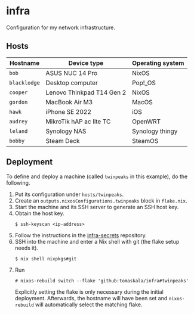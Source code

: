 # infra

Configuration for my network infrastructure.

## Hosts

| Hostname | Device type | Operating system |
| ------------ | ------------------------- | ---------------- |
| `bob` | ASUS NUC 14 Pro | NixOS |
| `blacklodge` | Desktop computer | Pop!\_OS |
| `cooper` | Lenovo Thinkpad T14 Gen 2 | NixOS |
| `gordon` | MacBook Air M3 | MacOS |
| `hawk` | iPhone SE 2022 | iOS |
| `audrey` | MikroTik hAP ac lite TC | OpenWRT |
| `leland` | Synology NAS | Synology thingy |
| `bobby` | Steam Deck | SteamOS |

## Deployment

To define and deploy a machine (called `twinpeaks` in this example), do the
following.

1. Put its configuration under `hosts/twinpeaks`.
2. Create an `outputs.nixosConfigurations.twinpeaks` block in `flake.nix`.
3. Start the machine and its SSH server to generate an SSH host key.
4. Obtain the host key.
   ```
   $ ssh-keyscan <ip-address>
   ```
5. Follow the instructions in the
   [infra-secrets](https://github.com/tomaskala/infra-secrets) repository.
6. SSH into the machine and enter a Nix shell with git (the flake setup needs
   it).
   ```
   $ nix shell nixpkgs#git
   ```
7. Run
   ```
   # nixos-rebuild switch --flake 'github:tomaskala/infra#twinpeaks'
   ```
   Explicitly setting the flake is only necessary during the initial
   deployment. Afterwards, the hostname will have been set and `nixos-rebuild`
   will automatically select the matching flake.
